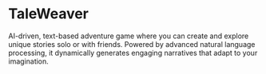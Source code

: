 # TaleWeaver
AI-driven, text-based adventure game where you can create and explore unique stories solo or with friends. Powered by advanced natural language processing, it dynamically generates engaging narratives that adapt to your imagination.
